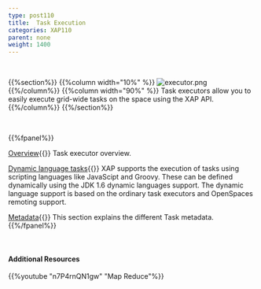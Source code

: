 ```yaml
---
type: post110
title:  Task Execution
categories: XAP110
parent: none
weight: 1400
---
```


<br>

{{%section%}}
{{%column width="10%" %}}
![executor.png](/attachment_files/subject/executor.png)
{{%/column%}}
{{%column width="90%" %}}
Task executors allow you to easily execute grid-wide tasks on the space using the XAP API.
{{%/column%}}
{{%/section%}}

<br>


{{%fpanel%}}

[Overview](./task-execution-over-the-space.html){{<wbr>}}
Task executor overview.


[Dynamic language tasks](./dynamic-language-tasks.html){{<wbr>}}
XAP supports the execution of tasks using scripting languages like JavaScipt and Groovy. These can be defined dynamically using the JDK 1.6 dynamic languages support. The dynamic language support is based on the ordinary task executors and OpenSpaces remoting support.


[Metadata](./task-metadata.html){{<wbr>}}
This section explains the different Task metadata.
{{%/fpanel%}}


<br>

#### Additional Resources

{{%youtube "n7P4rnQN1gw"  "Map Reduce"%}}
